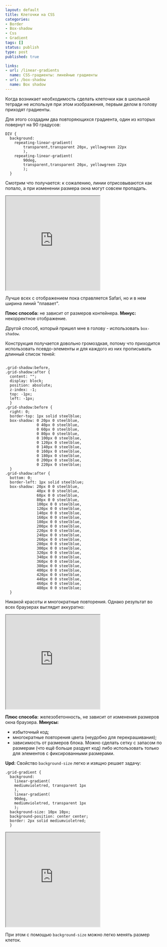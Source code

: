 ```yaml
---
layout: default
title: Клеточки на CSS
categories:
- Border
- Box-shadow
- Css
- Gradient
tags: []
status: publish
type: post
published: true

links: 
- url: /linear-gradients
  name: CSS-градиенты: линейные градиенты
- url: /box-shadow
  name: Box shadow
---
```

Когда возникает необходимость сделать клеточки как в школьной тетради не используя при этом изображения, первым делом в голову приходят градиенты.<!--more-->

Для этого создадим два повторяющихся градиента, один из которых повернут на 90 градусов:

<pre><code class="language-css">DIV {
  background: 
    repeating-linear-gradient(
        transparent,transparent 20px, yellowgreen 22px
        ),
    repeating-linear-gradient(
        90deg,
        transparent,transparent 20px, yellowgreen 22px
        );
  }</code></pre>

Смотрим что получается: к сожалению, линии отрисовываются как попало, а при изменении размера окна могут совсем пропадать.

<iframe class="jsbin" style="height: 300px" src="http://jsbin.com/aWuviY/2/embed?output"></iframe>

Лучше всех с отображением пока справляется Safari, но и в нем ширина линий "плавает".

<strong>Плюс способа:</strong> не зависит от размеров контейнера.
<strong>Минус:</strong> некорректное отображение.

Другой способ, который пришел мне в голову - использовать <code>box-shadow</code>.

Конструкция получается довольно громоздкая, потому что приходится использовать псевдо-элементы и для каждого из них прописывать длинный список теней:

<pre><code class="language-css">
.grid-shadow:before,
.grid-shadow:after {
  content: "";
  display: block;
  position: absolute;
  z-index: -1;
  top: -1px;
  left: -1px;
  }
.grid-shadow:before {
  right: 0;
  border-top: 1px solid steelblue;
  box-shadow: 0 20px 0 steelblue,
              0 40px 0 steelblue,
              0 60px 0 steelblue,
              0 80px 0 steelblue,
              0 100px 0 steelblue,
              0 120px 0 steelblue,
              0 140px 0 steelblue,
              0 160px 0 steelblue,
              0 180px 0 steelblue,
              0 200px 0 steelblue,
              0 220px 0 steelblue;
  }
.grid-shadow:after {
  bottom: 0;
  border-left: 1px solid steelblue;
  box-shadow: 20px 0 0 steelblue,
              40px 0 0 steelblue,
              60px 0 0 steelblue,
              80px 0 0 steelblue,
              100px 0 0 steelblue,
              120px 0 0 steelblue,
              140px 0 0 steelblue,
              160px 0 0 steelblue,
              180px 0 0 steelblue,
              200px 0 0 steelblue,
              220px 0 0 steelblue,
              240px 0 0 steelblue,
              260px 0 0 steelblue,
              280px 0 0 steelblue,
              300px 0 0 steelblue,
              320px 0 0 steelblue,
              340px 0 0 steelblue,
              360px 0 0 steelblue,
              380px 0 0 steelblue,
              400px 0 0 steelblue,
              420px 0 0 steelblue,
              440px 0 0 steelblue,
              460px 0 0 steelblue,
              480px 0 0 steelblue;
  }</code></pre>

Никакой красоты и многократные повторения. Однако результат во всех браузерах выглядит аккуратно:

<iframe class="jsbin" style="height: 300px" src="http://jsbin.com/aWuviY/3/embed?output"></iframe>

<strong>Плюс способа:</strong>  железобетонность, не зависит от изменения размеров окна браузера.
<strong>Минусы:</strong> 
- избыточный код;
- многократные повторения цвета (неудобно для перекрашивания);
- зависимость от размеров блока. Можно сделать сетку с запасом по размерам (что ещё больше раздует код) либо использовать только для элементов с фиксированными размерами.

<b>Upd:</b> Свойство <code>background-size</code> легко и изящно решает задачу:

<pre><code class="language-css">.grid-gradient {
  background: 
    linear-gradient(
    mediumvioletred, transparent 1px
    ),
    linear-gradient(
    90deg,
    mediumvioletred, transparent 1px
    );
  background-size: 10px 10px;
  background-position: center center;
  border: 2px solid mediumvioletred;
  }</code></pre>

  <iframe class="jsbin" style="height: 300px" src="http://jsbin.com/aWuviY/4/embed?output"></iframe>

  При этом с помощью <code>background-size</code> можно легко менять размер клеток. 
  
</code></pre>

